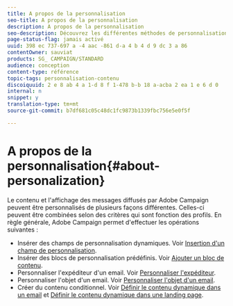 ```yaml
---
title: A propos de la personnalisation
seo-title: A propos de la personnalisation
description: A propos de la personnalisation
seo-description: Découvrez les différentes méthodes de personnalisation de vos contenus dans Adobe Campaign.
page-status-flag: jamais activé
uuid: 398 ec 737-697 a -4 aac -861 d-a 4 b 4 d 9 dc 3 a 86
contentOwner: sauviat
products: SG_ CAMPAIGN/STANDARD
audience: conception
content-type: référence
topic-tags: personnalisation-contenu
discoiquuid: 2 e 8 ab 4 a 1-d 8 f 1-478 b-b 18 a-acba 2 ea 1 e 6 d 0
internal: n
snippet: y
translation-type: tm+mt
source-git-commit: b7df681c05c48dc1fc9873b1339fbc756e5e0f5f

---
```



# A propos de la personnalisation{#about-personalization}

Le contenu et l'affichage des messages diffusés par Adobe Campaign peuvent être personnalisés de plusieurs façons différentes. Celles-ci peuvent être combinées selon des critères qui sont fonction des profils. En règle générale, Adobe Campaign permet d'effectuer les opérations suivantes :

* Insérer des champs de personnalisation dynamiques. Voir [Insertion d'un champ de personnalisation](../../designing/using/inserting-a-personalization-field.md).
* Insérer des blocs de personnalisation prédéfinis. Voir [Ajouter un bloc de contenu](../../designing/using/adding-a-content-block.md).
* Personnaliser l'expéditeur d'un email. Voir [Personnaliser l'expéditeur](../../designing/using/personalizing-the-sender.md).
* Personnaliser l'objet d'un email. Voir [Personnaliser l'objet d'un email](../../designing/using/personalizing-the-subject-line-of-an-email.md).
* Créer du contenu conditionnel. Voir [Définir le contenu dynamique dans un email](../../designing/using/defining-dynamic-content-in-an-email.md) et [Définir le contenu dynamique dans une landing page](../../designing/using/defining-dynamic-content-in-a-landing-page.md).

